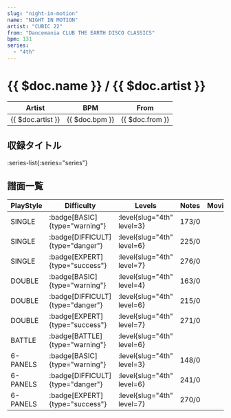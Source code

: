 ```yaml
---
slug: "night-in-motion"
name: "NIGHT IN MOTION"
artist: "CUBIC 22"
from: "Dancemania CLUB THE EARTH DISCO CLASSICS"
bpm: 131
series:
  - "4th"
---
```


# {{ $doc.name }} / {{ $doc.artist }}

|Artist|BPM|From|
|------|---|----|
|{{ $doc.artist }}|{{ $doc.bpm }}|{{ $doc.from }}|

## 収録タイトル

:series-list{:series="series"}

## 譜面一覧

|PlayStyle|Difficulty|Levels|Notes|Movie|
|---------|----------|------|-----|-----|
|SINGLE| :badge[BASIC]{type="warning"}|<div class="field is-grouped is-grouped-multiline"> :level{slug="4th" level=3}</div>|173/0||
|SINGLE| :badge[DIFFICULT]{type="danger"}|<div class="field is-grouped is-grouped-multiline"> :level{slug="4th" level=6}</div>|225/0||
|SINGLE| :badge[EXPERT]{type="success"}|<div class="field is-grouped is-grouped-multiline"> :level{slug="4th" level=7}</div>|276/0||
|DOUBLE| :badge[BASIC]{type="warning"}|<div class="field is-grouped is-grouped-multiline"> :level{slug="4th" level=4}</div>|163/0||
|DOUBLE| :badge[DIFFICULT]{type="danger"}|<div class="field is-grouped is-grouped-multiline"> :level{slug="4th" level=6}</div>|215/0||
|DOUBLE| :badge[EXPERT]{type="success"}|<div class="field is-grouped is-grouped-multiline"> :level{slug="4th" level=7}</div>|271/0||
|BATTLE| :badge[BATTLE]{type="warning"}|<div class="field is-grouped is-grouped-multiline"> :level{slug="4th" level=6}</div>|||
|6-PANELS| :badge[BASIC]{type="warning"}|<div class="field is-grouped is-grouped-multiline"> :level{slug="4th" level=3}</div>|148/0||
|6-PANELS| :badge[DIFFICULT]{type="danger"}|<div class="field is-grouped is-grouped-multiline"> :level{slug="4th" level=6}</div>|241/0||
|6-PANELS| :badge[EXPERT]{type="success"}|<div class="field is-grouped is-grouped-multiline"> :level{slug="4th" level=7}</div>|270/0||
